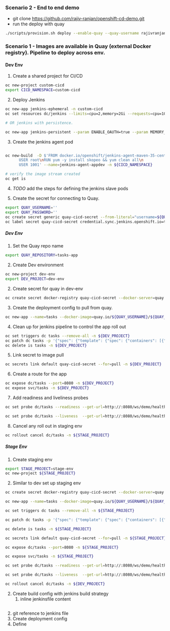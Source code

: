 ### Scenario 2 - End to end demo
* git clone https://github.com/rajiv-ranjan/openshift-cd-demo.git
* run the deploy with quay
```sh
./scripts/provision.sh deploy --enable-quay --quay-username rajivranjan --quay-password YOUR-QUAY-PASSWORD --user admin --project-suffix rr --ephemeral true --oc-options --server https://master.c1-ocp.surakshakavach.com:443
```


### Scenario 1 - Images are available in Quay (external Docker registry). Pipeline to deploy across env.
#### Dev Env
1. Create a shared project for CI/CD
```sh
oc new-project custom-cicd 
export CICD_NAMESPACE=custom-cicd
```

2. Deploy Jenkins 

```sh
oc new-app jenkins-ephemeral -n custom-cicd
oc set resources dc/jenkins --limits=cpu=2,memory=2Gi --requests=cpu=100m,memory=512Mi

# OR jenkins with persistence.

oc new-app jenkins-persistent --param ENABLE_OAUTH=true --param MEMORY_LIMIT=2Gi --param VOLUME_CAPACITY=4Gi --param DISABLE_ADMINISTRATIVE_MONITORS=true
```

3. Create the jenkins agent pod
```sh

oc new-build  -D $'FROM docker.io/openshift/jenkins-agent-maven-35-centos7:v3.11 \n
      USER root\nRUN yum -y install skopeo && yum clean all\n
      USER 1001' --name=jenkins-agent-appdev -n ${CICD_NAMESPACE}

# verify the image stream created
oc get is
```
4. *TODO* add the steps for defining the jenkins slave pods

5. Create the secret for connecting to Quay.
   
```sh
export QUAY_USERNAME=''
export QUAY_PASSWORD=''
oc create secret generic quay-cicd-secret --from-literal="username=${QUAY_USERNAME}" --from-literal="password=${QUAY_PASSWORD}" -n ${CICD_NAMESPACE}
oc label secret quay-cicd-secret credential.sync.jenkins.openshift.io=true -n ${CICD_NAMESPACE}
```

##### Dev Env   
1. Set the Quay repo name
```sh
export QUAY_REPOSITORY=tasks-app
```
2. Create Dev environment

```sh
oc new-project dev-env
export DEV_PROJECT=dev-env
```
2. Create secret for quay in dev-env
```sh
oc create secret docker-registry quay-cicd-secret --docker-server=quay.io --docker-username="${QUAY_USERNAME}" --docker-password="${QUAY_PASSWORD}" --docker-email=rajranja@redhat.com -n ${DEV_PROJECT}
```
3. Create the deployment config to pull from quay.
```sh
oc new-app --name=tasks --docker-image=quay.io/${QUAY_USERNAME}/${QUAY_REPOSITORY}:latest --allow-missing-images -n ${DEV_PROJECT}
```
4. Clean up for jenkins pipeline to control the app roll out
```sh
oc set triggers dc tasks --remove-all -n ${DEV_PROJECT}
oc patch dc tasks -p '{"spec": {"template": {"spec": {"containers": [{"name": "tasks", "imagePullPolicy": "Always"}]}}}}' -n ${DEV_PROJECT}
oc delete is tasks -n ${DEV_PROJECT}
```
5. Link secret to image pull
```sh
oc secrets link default quay-cicd-secret --for=pull -n ${DEV_PROJECT}
```
6. Create a route for the app
```sh
oc expose dc/tasks --port=8080 -n ${DEV_PROJECT}
oc expose svc/tasks -n ${DEV_PROJECT}
```
7. Add readiness and liveliness probes
```sh
oc set probe dc/tasks --readiness --get-url=http://:8080/ws/demo/healthcheck --initial-delay-seconds=30 --failure-threshold=10 --period-seconds=10 -n ${DEV_PROJECT}

oc set probe dc/tasks --liveness  --get-url=http://:8080/ws/demo/healthcheck --initial-delay-seconds=180 --failure-threshold=10 --period-seconds=10 -n ${DEV_PROJECT}
```
8. Cancel any roll out in staging env
```sh
oc rollout cancel dc/tasks -n ${STAGE_PROJECT}
```

##### Stage Env

1. Create staging env
```sh
export STAGE_PROJECT=stage-env
oc new-project ${STAGE_PROJECT}
```
2. Similar to dev set up staging env
```sh
oc create secret docker-registry quay-cicd-secret --docker-server=quay.io --docker-username="${QUAY_USERNAME}" --docker-password="${QUAY_PASSWORD}" --docker-email=cicd@redhat.com -n ${STAGE_PROJECT}

oc new-app --name=tasks --docker-image=quay.io/${QUAY_USERNAME}/${QUAY_REPOSITORY}:stage --allow-missing-images -n ${STAGE_PROJECT}

oc set triggers dc tasks --remove-all -n ${STAGE_PROJECT}

oc patch dc tasks -p '{"spec": {"template": {"spec": {"containers": [{"name": "tasks", "imagePullPolicy": "Always"}]}}}}' -n ${STAGE_PROJECT}

oc delete is tasks -n ${STAGE_PROJECT}

oc secrets link default quay-cicd-secret --for=pull -n ${STAGE_PROJECT}

oc expose dc/tasks --port=8080 -n ${STAGE_PROJECT}

oc expose svc/tasks -n ${STAGE_PROJECT}

oc set probe dc/tasks --readiness --get-url=http://:8080/ws/demo/healthcheck --initial-delay-seconds=30 --failure-threshold=10 --period-seconds=10 -n ${STAGE_PROJECT}

oc set probe dc/tasks --liveness  --get-url=http://:8080/ws/demo/healthcheck --initial-delay-seconds=180 --failure-threshold=10 --period-seconds=10 -n ${STAGE_PROJECT}

oc rollout cancel dc/tasks -n ${DEV_PROJECT}
```

2. Create build config with jenkins build strategy
   1. inline jenkinsfile content
```sh


```
   2. git reference to jenkins file
3. Create deployment config
4. Define